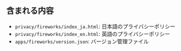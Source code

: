 
## 含まれる内容
- `privacy/fireworks/index_ja.html`: 日本語のプライバシーポリシー
- `privacy/fireworks/index_en.html`: 英語のプライバシーポリシー
- `apps/fireworks/version.json`: バージョン管理ファイル

